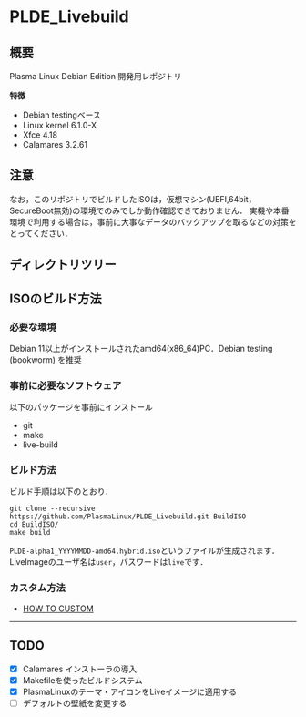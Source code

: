 # PLDE_Livebuild
## 概要
Plasma Linux Debian Edition 開発用レポジトリ

**特徴**
- Debian testingベース
- Linux kernel 6.1.0-X
- Xfce 4.18
- Calamares 3.2.61

## 注意
なお，このリポジトリでビルドしたISOは，仮想マシン(UEFI,64bit，SecureBoot無効)の環境でのみでしか動作確認できておりません．
実機や本番環境で利用する場合は，事前に大事なデータのバックアップを取るなどの対策をとってください．

## ディレクトリツリー

## ISOのビルド方法
### 必要な環境
Debian 11以上がインストールされたamd64(x86_64)PC．Debian testing (bookworm) を推奨

### 事前に必要なソフトウェア
以下のパッケージを事前にインストール
- git
- make
- live-build

### ビルド方法
ビルド手順は以下のとおり．
```
git clone --recursive https://github.com/PlasmaLinux/PLDE_Livebuild.git BuildISO
cd BuildISO/
make build
```
`PLDE-alpha1_YYYYMMDD-amd64.hybrid.iso`というファイルが生成されます．
LiveImageのユーザ名は`user`，パスワードは`live`です．

### カスタム方法
- [HOW TO CUSTOM](./HOW_TO_CUTSOM.md)

------
## TODO
- [x] Calamares インストーラの導入
- [x] Makefileを使ったビルドシステム
- [x] PlasmaLinuxのテーマ・アイコンをLiveイメージに適用する
- [ ] デフォルトの壁紙を変更する